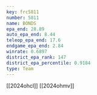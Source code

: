 ```yaml
---
key: frc5811
number: 5811
name: BONDS
epa_end: 28.89
auto_epa_end: 8.44
teleop_epa_end: 17.6
endgame_epa_end: 2.84
winrate: 0.6897
district_epa_rank: 147
district_epa_percentile: 0.9184
type: Team
---
```

[[2024ohcl]]
[[2024ohmv]]
